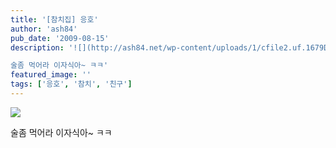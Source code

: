 ```yaml
---
title: '[참치집] 응호'
author: 'ash84'
pub_date: '2009-08-15'
description: '![](http://ash84.net/wp-content/uploads/1/cfile2.uf.1679D90F4A82AECC7674D1.JPG)

술좀 먹어라 이자식아~ ㅋㅋ'
featured_image: ''
tags: ['응호', '참치', '친구']
---
```



![](http://ash84.net/wp-content/uploads/1/cfile2.uf.1679D90F4A82AECC7674D1.JPG)

술좀 먹어라 이자식아~ ㅋㅋ



